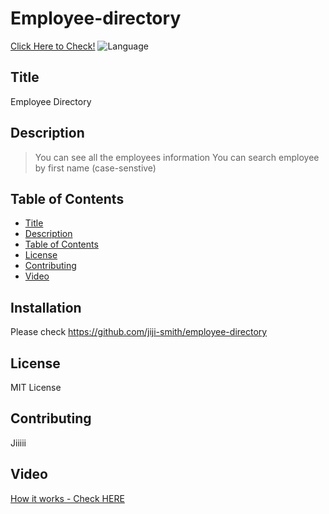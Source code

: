 # Employee-directory
[Click Here to Check!](https://youtu.be/Fa3D0Rb3eos)
![Language](https://img.shields.io/github/languages/top/jiji-smith/employee-directory)


## Title
Employee Directory
## Description
> You can see all the employees information
> You can search employee by first name (case-senstive)

## Table of Contents
* [Title](#title)
* [Description](#description)
* [Table of Contents](#table-of-contents)
* [License](#license)
* [Contributing](#contributing)
* [Video](#video)

## Installation
Please check https://github.com/jiji-smith/employee-directory

## License
MIT License
## Contributing
Jiiiii
## Video
[How it works - Check HERE](https://youtu.be/Fa3D0Rb3eos)
